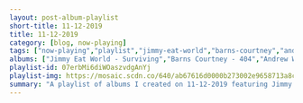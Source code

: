 ```yaml
---
layout: post-album-playlist
short-title: 11-12-2019
title: 11-12-2019
category: [blog, now-playing]
tags: ["now-playing","playlist","jimmy-eat-world","barns-courtney","andrew-w.k.","disheveled-cuss","tera-melos","tera-melos","tera-melos","tera-melos","tera-melos","tera-melos","tera-melos","tera-melos","pronoun","pronoun","thom-yorke","solos"]
albums: ["Jimmy Eat World - Surviving","Barns Courtney - 404","Andrew W.K. - You're Not Alone","Disheveled Cuss - Wanna Be My Friend","Tera Melos - X'ed Out","Tera Melos - Drugs To The Dear Youth","Tera Melos - Trash Generator","Tera Melos - Untitled","Tera Melos - X'ed Out","Tera Melos - Untitled","Tera Melos - X'ed Out","Tera Melos - Treasures and Trolls","PRONOUN - There's no one new around you.","PRONOUN - i'll show you stronger","Thom Yorke - ANIMA","SoloS - Beast Of Both Worlds"]
playlist-id: 07erbMi6diWOaszvdgAnYj
playlist-img: https://mosaic.scdn.co/640/ab67616d0000b273002e9658713a8cf9fb067967ab67616d0000b2735baf92d8d1312f482e087d8eab67616d0000b27397a58d1392831b2bf7b72ec0ab67616d0000b273c43ac981c6d7d1db6e6d633a
summary: "A playlist of albums I created on 11-12-2019 featuring Jimmy Eat World, Barns Courtney, Andrew W.K., Disheveled Cuss, Tera Melos, Tera Melos, Tera Melos, Tera Melos, Tera Melos, Tera Melos, Tera Melos, Tera Melos, PRONOUN, PRONOUN, Thom Yorke, and SoloS"
---
```

